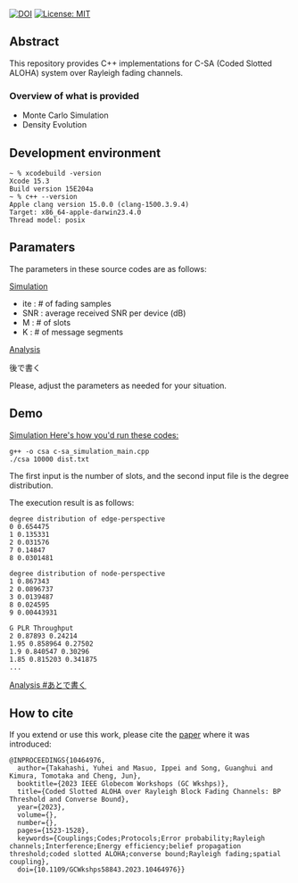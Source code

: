 [![DOI](https://img.shields.io/badge/DOI-10.1109/GCWKSHPS58843.2023.10464976-blue)](https://doi.org/10.1109/GCWKSHPS58843.2023.10464976) [![License: MIT](https://img.shields.io/badge/License-MIT-yellow.svg)](https://opensource.org/licenses/MIT)

## Abstract

This repository provides C++ implementations for C-SA (Coded Slotted ALOHA) system over Rayleigh fading channels.

### Overview of what is provided
- Monte Carlo Simulation
- Density Evolution

## Development environment
```
~ % xcodebuild -version
Xcode 15.3
Build version 15E204a
~ % c++ --version
Apple clang version 15.0.0 (clang-1500.3.9.4)
Target: x86_64-apple-darwin23.4.0
Thread model: posix
```

## Paramaters
The parameters in these source codes are as follows:

<ins>Simulation<ins>
- ite : # of fading samples
- SNR : average received SNR per device (dB)
- M : # of slots
- K : # of message segments
  
<ins>Analysis<ins>

後で書く

Please, adjust the parameters as needed for your situation.

## Demo
<ins>Simulation<ins>
Here's how you'd run these codes:
```
g++ -o csa c-sa_simulation_main.cpp
./csa 10000 dist.txt
```
The first input is the number of slots, and the second input file is the degree distribution.

The execution result is as follows:
```
degree distribution of edge-perspective
0 0.654475
1 0.135331
2 0.031576
7 0.14847
8 0.0301481

degree distribution of node-perspective
1 0.867343
2 0.0896737
3 0.0139487
8 0.024595
9 0.00443931

G PLR Throughput
2 0.87893 0.24214
1.95 0.858964 0.27502
1.9 0.840547 0.30296
1.85 0.815203 0.341875
...
```

<ins>Analysis<ins>
#あとで書く

## How to cite

If you extend or use this work, please cite the [paper](https://ieeexplore.ieee.org/document/10464976) where it was introduced:
```
@INPROCEEDINGS{10464976,
  author={Takahashi, Yuhei and Masuo, Ippei and Song, Guanghui and Kimura, Tomotaka and Cheng, Jun},
  booktitle={2023 IEEE Globecom Workshops (GC Wkshps)}, 
  title={Coded Slotted ALOHA over Rayleigh Block Fading Channels: BP Threshold and Converse Bound}, 
  year={2023},
  volume={},
  number={},
  pages={1523-1528},
  keywords={Couplings;Codes;Protocols;Error probability;Rayleigh channels;Interference;Energy efficiency;belief propagation threshold;coded slotted ALOHA;converse bound;Rayleigh fading;spatial coupling},
  doi={10.1109/GCWkshps58843.2023.10464976}}
```
